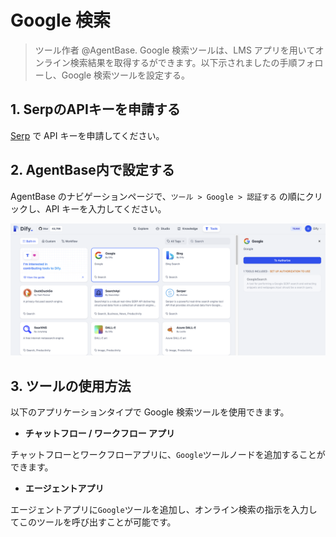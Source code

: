 # Google 検索

> ツール作者 @AgentBase.
Google 検索ツールは、LMS アプリを用いてオンライン検索結果を取得するができます。以下示されましたの手順フォローし、Google 検索ツールを設定する。

## 1. SerpのAPIキーを申請する

[Serp](https://serpapi.com/dashboard) で API キーを申請してください。

## 2. AgentBase内で設定する

AgentBase のナビゲーションページで、`ツール > Google > 認証する` の順にクリックし、API キーを入力してください。

![](../../../../img/tools-google.png)

## 3. ツールの使用方法

以下のアプリケーションタイプで Google 検索ツールを使用できます。

- **チャットフロー / ワークフロー アプリ**

チャットフローとワークフローアプリに、`Google`ツールノードを追加することができます。

- **エージェントアプリ**

エージェントアプリに`Google`ツールを追加し、オンライン検索の指示を入力してこのツールを呼び出すことが可能です。